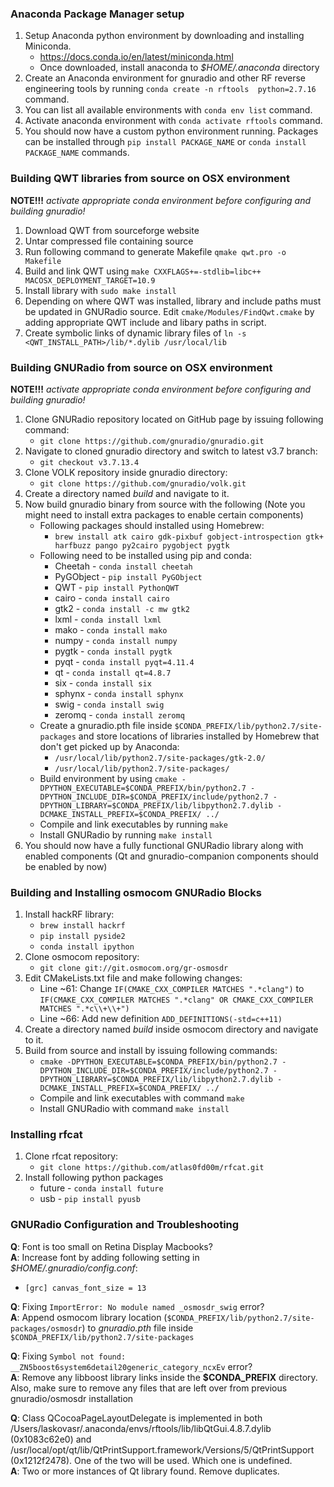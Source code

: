 
### Anaconda Package Manager setup

1. Setup Anaconda python environment by downloading and installing Miniconda.
    * https://docs.conda.io/en/latest/miniconda.html
    * Once downloaded, install anaconda to _$HOME/.anaconda_ directory
2. Create an Anaconda environment for gnuradio and other RF reverse
engineering tools by running `conda create -n rftools  python=2.7.16` command.
3. You can list all available environments with `conda env list` command.
4. Activate anaconda environment with `conda activate rftools` command.
5. You should now have a custom python environment running. Packages can be
installed through `pip install PACKAGE_NAME` or `conda install PACKAGE_NAME`
commands.

### Building QWT libraries from source on OSX environment
__NOTE!!!__ _activate appropriate conda environment before configuring and building
gnuradio!_
1. Download QWT from sourceforge website
2. Untar compressed file containing source
3. Run following command to generate Makefile `qmake qwt.pro -o Makefile`
4. Build and link QWT using `make CXXFLAGS+=-stdlib=libc++ MACOSX_DEPLOYMENT_TARGET=10.9`
5. Install library with `sudo make install`
6. Depending on where QWT was installed, library and include paths must be
   updated in GNURadio source. Edit `cmake/Modules/FindQwt.cmake` by adding
   appropriate QWT include and libary paths in script.
7. Create symbolic links of dynamic library files of
   `ln -s <QWT_INSTALL_PATH>/lib/*.dylib /usr/local/lib`

### Building GNURadio from source on OSX environment

__NOTE!!!__ _activate appropriate conda environment before configuring and building
gnuradio!_

1. Clone GNURadio repository located on GitHub page by issuing following command:
    * `git clone https://github.com/gnuradio/gnuradio.git`
2. Navigate to cloned gnuradio directory and switch to latest v3.7 branch:
    * `git checkout v3.7.13.4`
3. Clone VOLK repository inside gnuradio directory: 
    * `git clone https://github.com/gnuradio/volk.git`
4. Create a directory named _build_ and navigate to it.
5. Now build gnuradio binary from source with the following (Note you might need to install extra packages to enable certain components)
    * Following packages should installed using Homebrew:
        * `brew install atk cairo gdk-pixbuf gobject-introspection gtk+ harfbuzz pango py2cairo pygobject pygtk`
    * Following need to be installed using pip and conda:
        * Cheetah   - `conda install cheetah`
        * PyGObject - `pip install PyGObject`
        * QWT       - `pip install PythonQWT`
        * cairo     - `conda install cairo`
        * gtk2      - `conda install -c mw gtk2`
        * lxml      - `conda install lxml`
        * mako      - `conda install mako`
        * numpy     - `conda install numpy`
        * pygtk     - `conda install pygtk`
        * pyqt      - `conda install pyqt=4.11.4`
        * qt        - `conda install qt=4.8.7`
        * six       - `conda install six`
        * sphynx    - `conda install sphynx`
        * swig      - `conda install swig`
        * zeromq    - `conda install zeromq`
    * Create a gnuradio.pth file inside `$CONDA_PREFIX/lib/python2.7/site-packages` and store locations of libraries installed by Homebrew that don't get picked up by Anaconda:
        * `/usr/local/lib/python2.7/site-packages/gtk-2.0/`
        * `/usr/local/lib/python2.7/site-packages/`
    * Build environment by using `cmake -DPYTHON_EXECUTABLE=$CONDA_PREFIX/bin/python2.7 -DPYTHON_INCLUDE_DIR=$CONDA_PREFIX/include/python2.7 -DPYTHON_LIBRARY=$CONDA_PREFIX/lib/libpython2.7.dylib -DCMAKE_INSTALL_PREFIX=$CONDA_PREFIX/ ../`
    * Compile and link executables by running `make`
    * Install GNURadio by running `make install`
6. You should now have a fully functional GNURadio library along with enabled components (Qt and gnuradio-companion components should be enabled by now)

### Building and Installing osmocom GNURadio Blocks
1. Install hackRF library: 
    * `brew install hackrf`
    * `pip install pyside2`
    * `conda install ipython`
1. Clone osmocom repository:
    * `git clone git://git.osmocom.org/gr-osmosdr`
2. Edit CMakeLists.txt file and make following changes:
    * Line ~61: Change `IF(CMAKE_CXX_COMPILER MATCHES ".*clang")` to `IF(CMAKE_CXX_COMPILER MATCHES ".*clang" OR CMAKE_CXX_COMPILER MATCHES ".*c\\+\\+")`
    * Line ~66: Add new definition `ADD_DEFINITIONS(-std=c++11)`
2. Create a directory named _build_ inside osmocom directory and navigate to it.
3. Build from source and install by issuing following commands:
    * `cmake -DPYTHON_EXECUTABLE=$CONDA_PREFIX/bin/python2.7 -DPYTHON_INCLUDE_DIR=$CONDA_PREFIX/include/python2.7 -DPYTHON_LIBRARY=$CONDA_PREFIX/lib/libpython2.7.dylib -DCMAKE_INSTALL_PREFIX=$CONDA_PREFIX/ ../`
    * Compile and link executables with command `make`
    * Install GNURadio with command `make install`

### Installing rfcat
1. Clone rfcat repository:
    * `git clone https://github.com/atlas0fd00m/rfcat.git`
2. Install following python packages
    * future - `conda install future`
    * usb - `pip install pyusb`


### GNURadio Configuration and Troubleshooting

__Q__: Font is too small on Retina Display Macbooks?<br />
__A__: Increase font by adding following setting in  _$HOME/.gnuradio/config.conf_:
* `[grc] canvas_font_size = 13`

__Q__: Fixing `ImportError: No module named _osmosdr_swig` error?<br />
__A__: Append osmocom library location (`$CONDA_PREFIX/lib/python2.7/site-packages/osmosdr`) to _gnuradio.pth_ file inside `$CONDA_PREFIX/lib/python2.7/site-packages`

__Q__: Fixing `Symbol not found: __ZN5boost6system6detail20generic_category_ncxEv` error?<br />
__A__: Remove any libboost library links inside the __$CONDA_PREFIX__ directory. Also, make sure to remove any files that are left over from previous gnuradio/osmosdr installation

__Q__: Class QCocoaPageLayoutDelegate is implemented in both /Users/laskovasr/.anaconda/envs/rftools/lib/libQtGui.4.8.7.dylib (0x1083c62e0) and /usr/local/opt/qt/lib/QtPrintSupport.framework/Versions/5/QtPrintSupport (0x1212f2478). One of the two will be used. Which one is undefined. <br />
__A__: Two or more instances of Qt library found. Remove duplicates.
